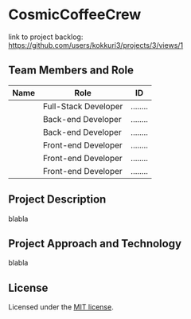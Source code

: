 # CosmicCoffeeCrew

link to project backlog: https://github.com/users/kokkuri3/projects/3/views/1

## Team Members and Role

| Name                  | Role                 | ID       |
| --------------------- | -------------------- | -------- |
|                       | Full-Stack Developer | ........ |
|                       | Back-end Developer   | ........ |
|                       | Back-end Developer   | ........ |
|                       | Front-end Developer  | ........ |
|                       | Front-end Developer  | ........ |
|                       | Front-end Developer  | ........ |

## Project Description
blabla

## Project Approach and Technology 
blabla

## License
Licensed under the [MIT license](https://github.com/nextui-org/next-app-template/blob/main/LICENSE).
